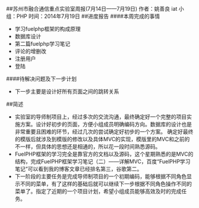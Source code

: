 ##苏州市融合通信重点实验室周报(7月14日——7月19日)
	作者：姚善良 iat                   小组：PHP                        时间：2014年7月19日
##进度报告
####本周完成的事情
* 学习fuelphp框架的构成原理
* 数据库设计
* 第二篇fuelphp学习笔记
* 评论的增删改
* 注册用户
* 登陆

####待解决问题及下一步计划
* 下一步主要是设计好所有页面之间的跳转关系

##简述
* 实验室的导师制项目上，经过多次的交流沟通，最终确定好一个完整的项目实施方案。设计好初步的页面，方便小组成员明确编码方向。数据库的设计也是非常重要且困难的环节，经过几次的尝试确定好初步的一个方案。
确定好最终的模版后就涉及到模版的修改以及具体MVC的实现，模版里的MVC和之前的不一样，但具体的思想还是相通的，所以花一段时间熟悉源码。
* FuelPHP框架的学习完全是靠官方的文档以及源码，这个星期熟悉的是MVC的结构，完成FuelPHP框架学习笔记（二）——详解MVC，百度“FuelPHP学习笔记”可以看到我的博客文章已经排名第三，谷歌第二。
* 下一阶段的主要任务是完成导师制项目的一个初期编码，能够根据不同角色显示不同的菜单，有了这样的基础后就可以继续下一步根据不同角色操作不同的菜单了。指定了近期的一个项目计划，希望小组成员能够高效及时的完成任务。